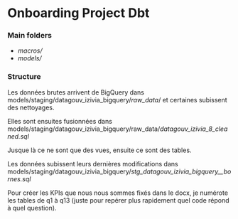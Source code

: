 # Onboarding Project Dbt

### Main folders

* _macros/_
* _models/_

### Structure

Les données brutes arrivent de BigQuery dans models/staging/datagouv_izivia_bigquery/_raw_data_/
et certaines subissent des nettoyages.

Elles sont ensuites fusionnées dans models/staging/datagouv_izivia_bigquery/raw_data/_datagouv_izivia_8_cleaned.sql_

Jusque là ce ne sont que des vues, ensuite ce sont des tables.

Les données subissent leurs dernières modifications dans models/staging/datagouv_izivia_bigquery/_stg_datagouv_izivia_bigquery__bornes.sql_

Pour créer les KPIs que nous nous sommes fixés dans le docx, je numérote les tables de q1 à q13 (juste pour repérer plus rapidement quel code répond à quel question).